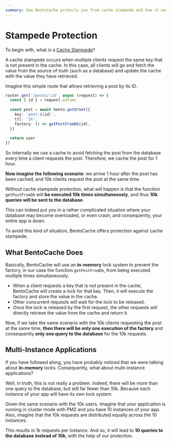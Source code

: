 ```yaml
---
summary: How BentoCache protects you from cache stampede and how it works
---
```



# Stampede Protection

To begin with, what is a [Cache Stampede](https://en.wikipedia.org/wiki/Cache_stampede)?

A cache stampede occurs when multiple clients request the same key that is not present in the cache. In this case, all clients will go and fetch the value from the source of truth (such as a database) and update the cache with the value they have retrieved.

Imagine this simple route that allows retrieving a post by its ID.

```ts
router.get('/posts/:id', async (request) => {
  const { id } = request.params
  
  const post = await bento.getOrSet({
    key: `post:${id}`, 
    ttl: '1h',
    factory: () => getPostFromDb(id), 
  })
  
  return user
})
```

So internally we use a cache to avoid fetching the post from the database every time a client requests the post. Therefore, we cache the post for 1 hour.

**Now imagine the following scenario**: we arrive 1 hour after the post has been cached, and 10k clients request the post at the same time.

Without cache stampede protection, what will happen is that the function `getPostFromDb` will **be executed 10k times simultaneously**, and thus **10k queries will be sent to the database**.

This can indeed put you in a rather complicated situation where your database may become overloaded, or even crash, and consequently, your entire app is down.

To avoid this kind of situation, BentoCache offers protection against cache stampede.

## What BentoCache Does

Basically, BentoCache will use an **in-memory** lock system to prevent the factory, in our case the function `getPostFromDb`, from being executed multiple times simultaneously.

- When a client requests a key that is not present in the cache, BentoCache will create a lock for that key. Then, it will execute the factory and store the value in the cache.
- Other concurrent requests will wait for the lock to be released.
- Once the lock is released by the first request, the other requests will directly retrieve the value from the cache and return it.

Now, if we take the same scenario with the 10k clients requesting the post at the same time, **then there will be only one execution of the factory** and consequently **only one query to the database** for the 10k requests.

## Multi-Instance Applications

If you have followed along, you have probably noticed that we were talking about **in-memory** locks. Consequently, what about multi-instance applications?

Well, in truth, this is not really a problem. Indeed, there will be more than one query to the database, but still far fewer than 10k. Because each instance of your app will have its own lock system.

Given the same scenario with the 10k users. Imagine that your application is running in cluster mode with PM2 and you have 10 instances of your app. Also, imagine that the 10k requests are distributed equally across the 10 instances.

This results in 1k requests per instance. And so, it will lead to **10 queries to the database instead of 10k**, with the help of our protection.
